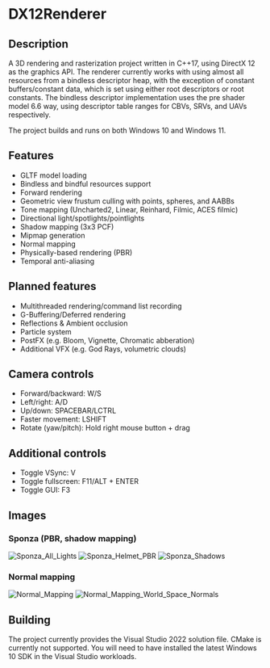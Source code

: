 # DX12Renderer
## Description
A 3D rendering and rasterization project written in C++17, using DirectX 12 as the graphics API. The renderer currently works with using almost all resources from a bindless descriptor heap, with the exception of constant buffers/constant data, which is set using either root descriptors or root constants. The bindless descriptor implementation uses the pre shader model 6.6 way, using descriptor table ranges for CBVs, SRVs, and UAVs respectively.

The project builds and runs on both Windows 10 and Windows 11.

## Features
- GLTF model loading
- Bindless and bindful resources support
- Forward rendering
- Geometric view frustum culling with points, spheres, and AABBs
- Tone mapping (Uncharted2, Linear, Reinhard, Filmic, ACES filmic)
- Directional light/spotlights/pointlights
- Shadow mapping (3x3 PCF)
- Mipmap generation
- Normal mapping
- Physically-based rendering (PBR)
- Temporal anti-aliasing

## Planned features
- Multithreaded rendering/command list recording
- G-Buffering/Deferred rendering
- Reflections & Ambient occlusion
- Particle system
- PostFX (e.g. Bloom, Vignette, Chromatic abberation)
- Additional VFX (e.g. God Rays, volumetric clouds)

## Camera controls
- Forward/backward: W/S
- Left/right: A/D
- Up/down: SPACEBAR/LCTRL
- Faster movement: LSHIFT
- Rotate (yaw/pitch): Hold right mouse button + drag

## Additional controls
- Toggle VSync: V
- Toggle fullscreen: F11/ALT + ENTER
- Toggle GUI: F3

## Images
### Sponza (PBR, shadow mapping)
![Sponza_All_Lights](https://user-images.githubusercontent.com/34250026/208758243-db2acea4-c8fe-44de-9110-616b7a4d309a.png)
![Sponza_Helmet_PBR](https://user-images.githubusercontent.com/34250026/208758247-bcf287e6-8504-43ac-a22c-e3b2796da325.png)
![Sponza_Shadows](https://user-images.githubusercontent.com/34250026/208733436-40a987e2-5e99-4d49-a89a-959afe5269da.png)

### Normal mapping
![Normal_Mapping](https://user-images.githubusercontent.com/34250026/208733449-04d1e88d-862a-410c-99b1-fa0c97f4d4d0.png)
![Normal_Mapping_World_Space_Normals](https://user-images.githubusercontent.com/34250026/208733455-da6e5dde-fb2b-461e-94b5-07f3bcd94a3b.png)

## Building
The project currently provides the Visual Studio 2022 solution file. CMake is currently not supported. You will need to have installed the latest Windows 10 SDK in the Visual Studio workloads.
